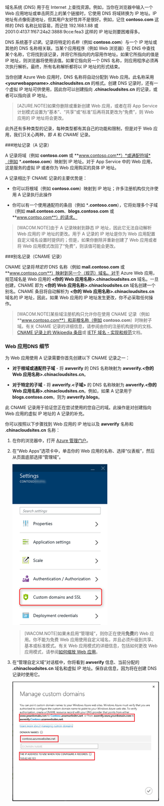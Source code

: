 域名系统 (DNS) 用于在 Internet 上查找资源。例如，当你在浏览器中输入一个 Web 应用地址或单击网页上的某个链接时，它使用 DNS 将域转换为 IP 地址。IP 地址有点像街道地址，但其用户友好性并不是很好。例如，记住 **contoso.com** 这样的 DNS 名称比较容易，而记住 192.168.1.88 或 2001:0:4137:1f67:24a2:3888:9cce:fea3 这样的 IP 地址则要困难得多。

DNS 系统基于*记录*。记录将特定的*名称*（例如 **contoso.com**）与一个 IP 地址或其他的 DNS 名称相关联。当某个应用程序（例如 Web 浏览器）在 DNS 中查找某个名称，它将找到该记录，并将它所指向的内容用作地址。如果它所指向的值是 IP 地址，则浏览器将使用该值。如果它指向另一个 DNS 名称，则应用程序必须再次执行解析。最终，所有名称解析都将以 IP 地址的形式结束。

当你创建 Azure Web 应用时，DNS 名称将自动分配到 Web 应用。此名称采用 **&lt;yourwebappname&gt;.chinacloudsites.cn** 的格式。创建 DNS 记录时，还有一个虚拟 IP 地址可供使用，因此你可以创建指向 **.chinacloudsites.cn** 的记录，或者可以指向该 IP 地址。

> [AZURE.NOTE]如果你删除或重新创建 Web 应用，或者在将 App Service 计划模式设置为“基本”、“共享”或“标准”后再将其更改为“免费”，则 Web 应用的 IP 地址将会更改。

此外还有多种类型的记录，每种类型都有其自己的功能和限制，但是对于 Web 应用，我们只关心两种，即 *A* 和 *CNAME* 记录。

###地址记录（A 记录）

A 记录将域（例如 **contoso.com** 或 **www.contoso.com**）*或通配符域*（例如 ***.contoso.com**）映射到 IP 地址。对于 App Service 中的 Web 应用，这是服务的虚拟 IP 或者你为 Web 应用购买的具体 IP 地址。

A 记录相比于 CNAME 记录的主要优势是：

* 你可以将根域（例如 **contoso.com**）映射到 IP 地址；许多注册机构仅允许使用 A 记录执行此操作

* 你可以有一个使用通配符的条目（例如 ***.contoso.com**），它将处理多个子域（例如 **mail.contoso.com**、**blogs.contoso.com** 或 **www.contso.com**）的请求。

> [WACOM.NOTE]由于 A 记录映射到静态 IP 地址，因此它无法自动解析 Web 应用的 IP 地址的更改。用于 A 记录的 IP 地址是你为 Web 应用配置自定义域名设置时提供的；但是，如果你删除并重新创建了 Web 应用或者将 Web 应用模式改回了“免费”，则该值可能会更改。

###别名记录（CNAME 记录）

CNAME 记录将*特定的* DNS 名称（例如 **mail.contoso.com** 或 **www.contoso.com**）映射到另一个（规范）域名。对于 Azure Web 应用，规范域名是 Web 应用的 **&lt;你的 Web 应用名称>.chinacloudsites.cn** 域名。一旦创建，CNAME 即为 **&lt;你的 Web 应用名称>.chinacloudsites.cn** 域名创建一个别名。CNAME 条目将自动解析为 **&lt;你的 Web 应用名称>.chinacloudsites.cn** 域名的 IP 地址，因此，如果 Web 应用的 IP 地址发生更改，你不必采取任何操作。

> [WACOM.NOTE]某些域注册机构只允许你在使用 CNAME 记录（例如 **www.contoso.com**）和非根名称（例如 **contoso.com**）时映射子域。有关 CNAME 记录的详细信息，请参阅由你的注册机构提供的文档、<a href="http://en.wikipedia.org/wiki/CNAME_record">CNAME 记录上的 Wikipedia 条目</a>或 <a href="http://tools.ietf.org/html/rfc1035">IETF 域名 - 实现和规范</a>文档。

### Web 应用DNS 细节

为 Web 应用使用 A 记录需要你首先创建以下 CNAME 记录之一：

* **对于根域或通配符子域** - 将 **awverify** 的 DNS 名称映射为 **awverify.&lt;你的 Web 应用名称&gt;.chinacloudsites.cn**。

* **对于特定的子域** - 将 **awverify.&lt;子域>** 的 DNS 名称映射为 **awverify.&lt;你的 Web 应用名称&gt;.chinacloudsites.cn**。例如，如果 A 记录用于 **blogs.contoso.com**，则为 **awverify.blogs**。

此 CNAME 记录用于验证您正在尝试使用的您自己的域。此操作是对创建指向 Web 应用的虚拟 IP 地址的 A 记录的补充。

你可以按照以下步骤找到 Web 应用的 IP 地址以及 **awverify** 名称和 .**chinacloudsites.cn** 名称：

1. 在你的浏览器中，打开 [Azure 管理门户](https://manage.windowsazure.cn)。

2. 在“Web Apps”选项卡中，单击你的 Web 应用的名称、选择“仪表板”，然后从页面底部选择“管理域”。

	![](./media/custom-dns-web-site/dncmntask-cname-6.png)

	> [WACOM.NOTE]如果未启用“管理域”，则你正在使用**免费**的 Web 应用。你不能为免费 Web 应用使用自定义域名，并且必须升级到共享、基本或标准模式。有关 Web 应用模式的详细信息，包括如何更改 Web 应用模式，请参阅[如何缩放 Web 应用](/documentation/articles/web-sites-scale/)。

6. 在“管理自定义域”对话框中，你将看到 **awverify** 信息、当前分配的 **.chinacloudsites.cn** 域名和虚拟 IP 地址。保存此信息，因为将在创建 DNS 记录时使用它。

	![](./media/custom-dns-web-site/managecustomdomains.png)

<!---HONumber=71-->